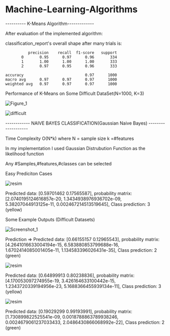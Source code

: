 # Machine-Learning-Algorithms

---------- K-Means Algorithm------------- 

After evaluation of the implemented algorithm:

classification_report's overall shape after many trials is:   

              precision    recall  f1-score   support
           0       0.95      0.97      0.96       334
           1       1.00      1.00      1.00       333
           2       0.97      0.95      0.96       333

    accuracy                           0.97      1000
    macro avg      0.97      0.97      0.97      1000
    weighted avg   0.97      0.97      0.97      1000

Performance of K-Means on Some Difficult DataSet(N=1000, K=3)

![Figure_1](https://user-images.githubusercontent.com/43790905/109571743-2d48ea80-7afd-11eb-88a1-243ac76357e7.png)

![difficult](https://user-images.githubusercontent.com/43790905/109571910-65e8c400-7afd-11eb-9b55-c0f6aa434393.png)



------------ NAIVE BAYES CLASSIFICATION(Gaussian Naive Bayes) -------------------

Time Complexity O(N*k) where N = sample size k =#features

In my implementation I used Gaussian Distrubution Function as the likelihood function


Any #Samples,#features,#classes can be selected


Easy Prediciton Cases


![resim](https://user-images.githubusercontent.com/43790905/110560626-5bf73e80-8157-11eb-85a9-226e6df08b0e.png)


Predicted data: [0.59701462 0.17565587], probability matrix: [2.0740195124616857e-20, 1.3434938976936702e-09, 5.38207044913125e-11, 0.002467214513519645], Class prediction: 3 (yellow)

Some Example Outputs (Difficult Datasets)


![Screenshot_1](https://user-images.githubusercontent.com/43790905/110560486-23effb80-8157-11eb-9ace-90633f17cb08.jpg)

Prediction => Predicted data: [0.66155157 0.12965543], probability matrix: [4.2641016633004194e-15, 6.583880853799688e-16, 1.6702414085001405e-11, 1.134583396026431e-35], Class prediction: 2 (green)


![resim](https://user-images.githubusercontent.com/43790905/110560699-7d582a80-8157-11eb-82c2-9c33a88286fe.png)


Predicted data: [0.64899913 0.80238836], probability matrix: [4.170053097274955e-19, 3.426164633100442e-15, 1.2343720339194956e-23, 5.1688366455939134e-11], Class prediction: 3 (yellow)

![resim](https://user-images.githubusercontent.com/43790905/110560762-97920880-8157-11eb-9b15-f51a933ca875.png)


Predicted data: [0.19029299 0.99193991], probability matrix: [1.730899822525541e-09, 0.0018788863789938246, 0.0024679061237033433, 2.0486430866068992e-22], Class prediction: 2 (green)


